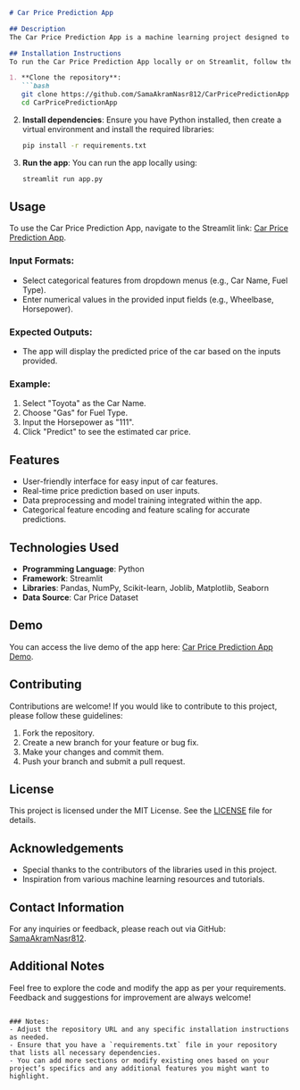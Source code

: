 ```markdown
# Car Price Prediction App

## Description
The Car Price Prediction App is a machine learning project designed to predict the prices of cars based on various features such as engine size, fuel type, and other specifications. The app leverages a linear regression model trained on a comprehensive dataset of car prices, providing users with an intuitive interface to input car features and obtain price predictions. This tool is valuable for potential car buyers and sellers looking to understand market prices and make informed decisions.

## Installation Instructions
To run the Car Price Prediction App locally or on Streamlit, follow these steps:

1. **Clone the repository**:
   ```bash
   git clone https://github.com/SamaAkramNasr812/CarPricePredictionApp.git
   cd CarPricePredictionApp
   ```

2. **Install dependencies**:
   Ensure you have Python installed, then create a virtual environment and install the required libraries:
   ```bash
   pip install -r requirements.txt
   ```

3. **Run the app**:
   You can run the app locally using:
   ```bash
   streamlit run app.py
   ```

## Usage
To use the Car Price Prediction App, navigate to the Streamlit link: [Car Price Prediction App](https://tzhqftatqvss8aktenzknw.streamlit.app/).

### Input Formats:
- Select categorical features from dropdown menus (e.g., Car Name, Fuel Type).
- Enter numerical values in the provided input fields (e.g., Wheelbase, Horsepower).

### Expected Outputs:
- The app will display the predicted price of the car based on the inputs provided.

### Example:
1. Select "Toyota" as the Car Name.
2. Choose "Gas" for Fuel Type.
3. Input the Horsepower as "111".
4. Click "Predict" to see the estimated car price.

## Features
- User-friendly interface for easy input of car features.
- Real-time price prediction based on user inputs.
- Data preprocessing and model training integrated within the app.
- Categorical feature encoding and feature scaling for accurate predictions.

## Technologies Used
- **Programming Language**: Python
- **Framework**: Streamlit
- **Libraries**: Pandas, NumPy, Scikit-learn, Joblib, Matplotlib, Seaborn
- **Data Source**: Car Price Dataset

## Demo
You can access the live demo of the app here: [Car Price Prediction App Demo](https://tzhqftatqvss8aktenzknw.streamlit.app/).

## Contributing
Contributions are welcome! If you would like to contribute to this project, please follow these guidelines:
1. Fork the repository.
2. Create a new branch for your feature or bug fix.
3. Make your changes and commit them.
4. Push your branch and submit a pull request.

## License
This project is licensed under the MIT License. See the [LICENSE](LICENSE) file for details.

## Acknowledgements
- Special thanks to the contributors of the libraries used in this project.
- Inspiration from various machine learning resources and tutorials.

## Contact Information
For any inquiries or feedback, please reach out via GitHub: [SamaAkramNasr812](https://github.com/SamaAkramNasr812).

## Additional Notes
Feel free to explore the code and modify the app as per your requirements. Feedback and suggestions for improvement are always welcome!
```

### Notes:
- Adjust the repository URL and any specific installation instructions as needed.
- Ensure that you have a `requirements.txt` file in your repository that lists all necessary dependencies.
- You can add more sections or modify existing ones based on your project’s specifics and any additional features you might want to highlight.
